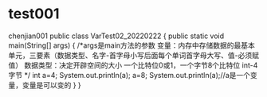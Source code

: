 # test001
chenjian001
public class VarTest02_20220222 {
    public static void main(String[] args) {
        /*args是main方法的参数
        变量：内存中存储数据的最基本单元，三要素（数据类型、名字-首字母小写后面每个单词首字母大写、值-必须赋值）
        数据类型：决定开辟空间的大小
        一个比特位0或1，一个字节8个比特位
        int-4字节
         */
        int a=4;
        System.out.println(a);
         a=8;
        System.out.println(a);//a是一个变量，变量是可以变的
    }
}
